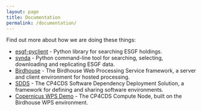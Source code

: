```yaml
---
layout: page
title: Documentation
permalink: /documentation/
---
```

Find out more about how we are doing these things:

* [esgf-pyclient](https://esgf-pyclient.readthedocs.io/en/latest/) - Python library for searching ESGF holdings.
* [synda](http://prodiguer.github.io/synda/) - Python command-line tool for searching, selecting, downloading and replicating ESGF data.
* [Birdhouse](http://bird-house.github.io/) - The Birdhouse Web Processing Service framework, a server and client environment for hosted processing.
* [SDDS](https://sdds.readthedocs.io/en/latest/) - The CP4CDS Software Dependency Deployment Solution, a framework for defining and sharing software environments.
* [Copernicus WPS Demo](https://copernicus-wps-demo.readthedocs.io/en/latest/) - The CP4CDS Compute Node, built on the Birdhouse WPS environment.

<!--
- [svcs/authn.md](Authentication) - let's get this one out of the way first...important stuff you need to know how to do :-)
- [tools/find_data.md](Finding data) - search with `esgf-pyclient` and `synda`.
- [tools/get_data.md](Getting data) - download/replicate with `esgf-pyclient` and `synda`.
- [svcs/compute.md](The CP4CDS Compute Node) - built on the DKRZ `birdhouse` WPS environment.
- [svcs/processes.md](Running computations) - executing jobs on the Compute Node.
- [tools/pyclient.md](ESGF Pyclient) - python library for searching ESGF holdings.
- [tools/wps.md](The Birdhouse Web Processing Service framework) - a server and client environment for hosted processing.
- [tools/sdds.md](The CP4CDS Software Dependency Deployment Solution***) - a framework for defining and sharing software environments.
- [tools/synda.md](Synda) - python command-line tool for searching, selecting, downloading and replicating ESGF data.
- [svcs/deploy.md](Deployment and load-balancing) - using Kubernetes and Docker.
- [misc/drs_plus.md](Extending the DRS) - to allow greater data specification - suitable for processing inputs.
 -->

